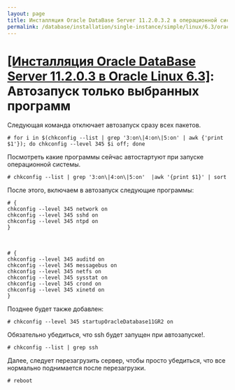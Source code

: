 ```yaml
---
layout: page
title: Инсталляция Oracle DataBase Server 11.2.0.3.2 в операционной системе Oracle Linux 6.3 x86_64
permalink: /database/installation/single-instance/simple/linux/6.3/oracle/11.2/autostart-only-packages-what-needed/
---
```


# <a href="/database/installation/single-instance/simple/linux/6.3/oracle/11.2/">[Инсталляция Oracle DataBase Server 11.2.0.3 в Oracle Linux 6.3]</a>: Автозапуск только выбранных программ


Следующая команда отключает автозапуск сразу всех пакетов.

	# for i in $(chkconfig --list | grep '3:on\|4:on\|5:on' | awk {'print $1'}); do chkconfig --level 345 $i off; done


Посмотреть какие программы сейчас автостартуют при запуске операционной системы.

	# chkconfig --list | grep '3:on\|4:on\|5:on'  |awk '{print $1}' | sort


После этого, включаем в автозапуск следующие программы:

	# {
	chkconfig --level 345 network on
	chkconfig --level 345 sshd on
	chkconfig --level 345 ntpd on
	}



<br/>

	# {
	chkconfig --level 345 auditd on
	chkconfig --level 345 messagebus on
	chkconfig --level 345 netfs on
	chkconfig --level 345 sysstat on
	chkconfig --level 345 crond on
	chkconfig --level 345 xinetd on
	}

Позднее будет также добавлен:

	# chkconfig --level 345 startupOracleDatabase11GR2 on


Обязательно убедиться, что ssh будет запущен при автозапуске!.

	# chkconfig --list | grep ssh

Далее, следует перезагрузить сервер, чтобы просто убедиться, что все нормально поднимается после перезагрузки.

	# reboot
